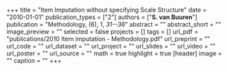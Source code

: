 +++
title = "Item Imputation without specifying Scale Structure"
date = "2010-01-01"
publication_types = ["2"]
authors = ["**S. van Buuren**"]
publication = "Methodology, (6), 1, _31--36_"
abstract = ""
abstract_short = ""
image_preview = ""
selected = false
projects = []
tags = []
url_pdf = "publications/2010 Item imputation - Methodology.pdf"
url_preprint = ""
url_code = ""
url_dataset = ""
url_project = ""
url_slides = ""
url_video = ""
url_poster = ""
url_source = ""
math = true
highlight = true
[header]
image = ""
caption = ""
+++
